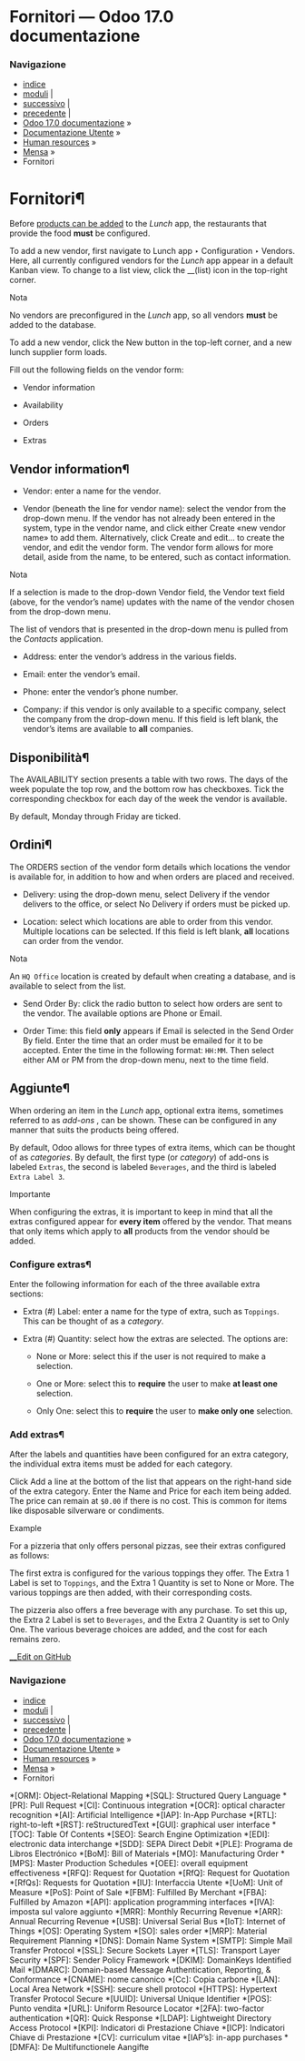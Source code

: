 # Fornitori — Odoo 17.0 documentazione

### Navigazione

  * [indice](../../../genindex.html "Indice generale")
  * [moduli](../../../py-modindex.html "Indice del modulo Python") |
  * [successivo](products.html "Prodotti") |
  * [precedente](../lunch.html "Mensa") |
  * [Odoo 17.0 documentazione](../../../index-2.html) »
  * [Documentazione Utente](../../../applications.html) »
  * [Human resources](../../hr.html) »
  * [Mensa](../lunch.html) »
  * Fornitori



# Fornitori¶

Before [products can be added](products.html) to the _Lunch_ app, the restaurants that provide the food **must** be configured.

To add a new vendor, first navigate to Lunch app ‣ Configuration ‣ Vendors. Here, all currently configured vendors for the _Lunch_ app appear in a default Kanban view. To change to a list view, click the __(list) icon in the top-right corner.

Nota

No vendors are preconfigured in the _Lunch_ app, so all vendors **must** be added to the database.

To add a new vendor, click the New button in the top-left corner, and a new lunch supplier form loads.

Fill out the following fields on the vendor form:

  * Vendor information

  * Availability

  * Orders

  * Extras




## Vendor information¶

  * Vendor: enter a name for the vendor.

  * Vendor (beneath the line for vendor name): select the vendor from the drop-down menu. If the vendor has not already been entered in the system, type in the vendor name, and click either Create «new vendor name» to add them. Alternatively, click Create and edit… to create the vendor, and edit the vendor form. The vendor form allows for more detail, aside from the name, to be entered, such as contact information.

Nota

If a selection is made to the drop-down Vendor field, the Vendor text field (above, for the vendor’s name) updates with the name of the vendor chosen from the drop-down menu.

The list of vendors that is presented in the drop-down menu is pulled from the _Contacts_ application.

  * Address: enter the vendor’s address in the various fields.

  * Email: enter the vendor’s email.

  * Phone: enter the vendor’s phone number.

  * Company: if this vendor is only available to a specific company, select the company from the drop-down menu. If this field is left blank, the vendor’s items are available to **all** companies.




## Disponibilità¶

The AVAILABILITY section presents a table with two rows. The days of the week populate the top row, and the bottom row has checkboxes. Tick the corresponding checkbox for each day of the week the vendor is available.

By default, Monday through Friday are ticked.

## Ordini¶

The ORDERS section of the vendor form details which locations the vendor is available for, in addition to how and when orders are placed and received.

  * Delivery: using the drop-down menu, select Delivery if the vendor delivers to the office, or select No Delivery if orders must be picked up.

  * Location: select which locations are able to order from this vendor. Multiple locations can be selected. If this field is left blank, **all** locations can order from the vendor.

Nota

An `HQ Office` location is created by default when creating a database, and is available to select from the list.

  * Send Order By: click the radio button to select how orders are sent to the vendor. The available options are Phone or Email.

  * Order Time: this field **only** appears if Email is selected in the Send Order By field. Enter the time that an order must be emailed for it to be accepted. Enter the time in the following format: `HH:MM`. Then select either AM or PM from the drop-down menu, next to the time field.




## Aggiunte¶

When ordering an item in the _Lunch_ app, optional extra items, sometimes referred to as _add-ons_ , can be shown. These can be configured in any manner that suits the products being offered.

By default, Odoo allows for three types of extra items, which can be thought of as _categories_. By default, the first type (or _category_) of add-ons is labeled `Extras`, the second is labeled `Beverages`, and the third is labeled `Extra Label 3`.

Importante

When configuring the extras, it is important to keep in mind that all the extras configured appear for **every item** offered by the vendor. That means that only items which apply to **all** products from the vendor should be added.

### Configure extras¶

Enter the following information for each of the three available extra sections:

  * Extra (#) Label: enter a name for the type of extra, such as `Toppings`. This can be thought of as a _category_.

  * Extra (#) Quantity: select how the extras are selected. The options are:

    * None or More: select this if the user is not required to make a selection.

    * One or More: select this to **require** the user to make **at least one** selection.

    * Only One: select this to **require** the user to **make only one** selection.




### Add extras¶

After the labels and quantities have been configured for an extra category, the individual extra items must be added for each category.

Click Add a line at the bottom of the list that appears on the right-hand side of the extra category. Enter the Name and Price for each item being added. The price can remain at `$0.00` if there is no cost. This is common for items like disposable silverware or condiments.

Example

For a pizzeria that only offers personal pizzas, see their extras configured as follows:

The first extra is configured for the various toppings they offer. The Extra 1 Label is set to `Toppings`, and the Extra 1 Quantity is set to None or More. The various toppings are then added, with their corresponding costs.

The pizzeria also offers a free beverage with any purchase. To set this up, the Extra 2 Label is set to `Beverages`, and the Extra 2 Quantity is set to Only One. The various beverage choices are added, and the cost for each remains zero.

[ __Edit on GitHub](https://github.com/odoo/documentation/edit/17.0/content/applications/hr/lunch/vendors.rst)

### Navigazione

  * [indice](../../../genindex.html "Indice generale")
  * [moduli](../../../py-modindex.html "Indice del modulo Python") |
  * [successivo](products.html "Prodotti") |
  * [precedente](../lunch.html "Mensa") |
  * [Odoo 17.0 documentazione](../../../index-2.html) »
  * [Documentazione Utente](../../../applications.html) »
  * [Human resources](../../hr.html) »
  * [Mensa](../lunch.html) »
  * Fornitori


  *[ORM]: Object-Relational Mapping
  *[SQL]: Structured Query Language
  *[PR]: Pull Request
  *[CI]: Continuous integration
  *[OCR]: optical character recognition
  *[AI]: Artificial Intelligence
  *[IAP]: In-App Purchase
  *[RTL]: right-to-left
  *[RST]: reStructuredText
  *[GUI]: graphical user interface
  *[TOC]: Table Of Contents
  *[SEO]: Search Engine Optimization
  *[EDI]: electronic data interchange
  *[SDD]: SEPA Direct Debit
  *[PLE]: Programa de Libros Electrónico
  *[BoM]: Bill of Materials
  *[MO]: Manufacturing Order
  *[MPS]: Master Production Schedules
  *[OEE]: overall equipment effectiveness
  *[RFQ]: Request for Quotation
  *[RfQ]: Request for Quotation
  *[RfQs]: Requests for Quotation
  *[IU]: Interfaccia Utente
  *[UoM]: Unit of Measure
  *[PoS]: Point of Sale
  *[FBM]: Fulfilled By Merchant
  *[FBA]: Fulfilled by Amazon
  *[API]: application programming interfaces
  *[IVA]: imposta sul valore aggiunto
  *[MRR]: Monthly Recurring Revenue
  *[ARR]: Annual Recurring Revenue
  *[USB]: Universal Serial Bus
  *[IoT]: Internet of Things
  *[OS]: Operating System
  *[SO]: sales order
  *[MRP]: Material Requirement Planning
  *[DNS]: Domain Name System
  *[SMTP]: Simple Mail Transfer Protocol
  *[SSL]: Secure Sockets Layer
  *[TLS]: Transport Layer Security
  *[SPF]: Sender Policy Framework
  *[DKIM]: DomainKeys Identified Mail
  *[DMARC]: Domain-based Message Authentication, Reporting, & Conformance
  *[CNAME]: nome canonico
  *[Cc]: Copia carbone
  *[LAN]: Local Area Network
  *[SSH]: secure shell protocol
  *[HTTPS]: Hypertext Transfer Protocol Secure
  *[UUID]: Universal Unique Identifier
  *[POS]: Punto vendita
  *[URL]: Uniform Resource Locator
  *[2FA]: two-factor authentication
  *[QR]: Quick Response
  *[LDAP]: Lightweight Directory Access Protocol
  *[KPI]: Indicatori di Prestazione Chiave
  *[ICP]: Indicatori Chiave di Prestazione
  *[CV]: curriculum vitae
  *[IAP’s]: in-app purchases
  *[DMFA]: De Multifunctionele Aangifte